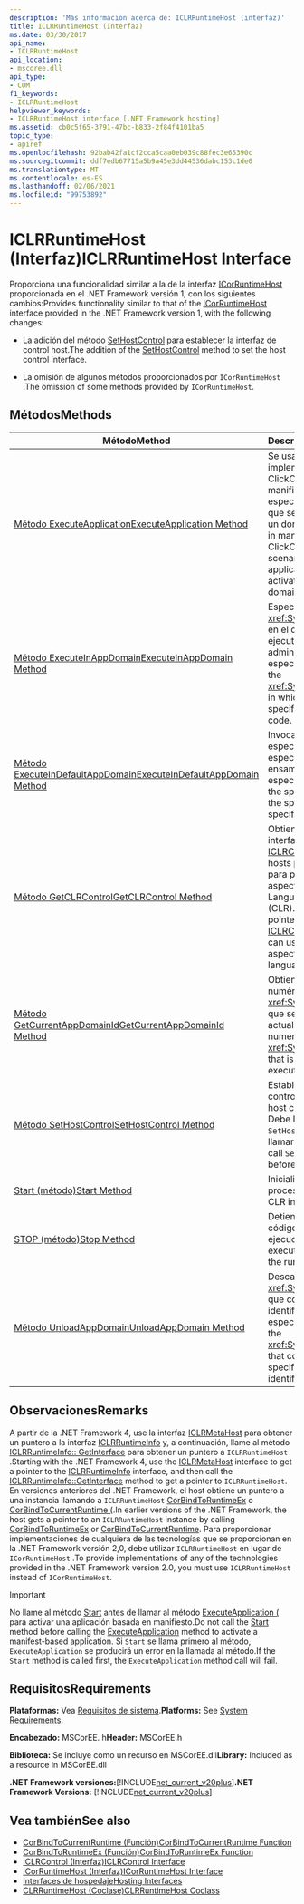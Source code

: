 ```yaml
---
description: 'Más información acerca de: ICLRRuntimeHost (interfaz)'
title: ICLRRuntimeHost (Interfaz)
ms.date: 03/30/2017
api_name:
- ICLRRuntimeHost
api_location:
- mscoree.dll
api_type:
- COM
f1_keywords:
- ICLRRuntimeHost
helpviewer_keywords:
- ICLRRuntimeHost interface [.NET Framework hosting]
ms.assetid: cb0c5f65-3791-47bc-b833-2f84f4101ba5
topic_type:
- apiref
ms.openlocfilehash: 92bab42fa1cf2cca5caa0eb039c88fec3e65390c
ms.sourcegitcommit: ddf7edb67715a5b9a45e3dd44536dabc153c1de0
ms.translationtype: MT
ms.contentlocale: es-ES
ms.lasthandoff: 02/06/2021
ms.locfileid: "99753892"
---
```

# <a name="iclrruntimehost-interface"></a><span data-ttu-id="41d4f-103">ICLRRuntimeHost (Interfaz)</span><span class="sxs-lookup"><span data-stu-id="41d4f-103">ICLRRuntimeHost Interface</span></span>

<span data-ttu-id="41d4f-104">Proporciona una funcionalidad similar a la de la interfaz [ICorRuntimeHost](icorruntimehost-interface.md) proporcionada en el .NET Framework versión 1, con los siguientes cambios:</span><span class="sxs-lookup"><span data-stu-id="41d4f-104">Provides functionality similar to that of the [ICorRuntimeHost](icorruntimehost-interface.md) interface provided in the .NET Framework version 1, with the following changes:</span></span>  
  
- <span data-ttu-id="41d4f-105">La adición del método [SetHostControl](iclrruntimehost-sethostcontrol-method.md) para establecer la interfaz de control host.</span><span class="sxs-lookup"><span data-stu-id="41d4f-105">The addition of the [SetHostControl](iclrruntimehost-sethostcontrol-method.md) method to set the host control interface.</span></span>  
  
- <span data-ttu-id="41d4f-106">La omisión de algunos métodos proporcionados por `ICorRuntimeHost` .</span><span class="sxs-lookup"><span data-stu-id="41d4f-106">The omission of some methods provided by `ICorRuntimeHost`.</span></span>  
  
## <a name="methods"></a><span data-ttu-id="41d4f-107">Métodos</span><span class="sxs-lookup"><span data-stu-id="41d4f-107">Methods</span></span>  
  
|<span data-ttu-id="41d4f-108">Método</span><span class="sxs-lookup"><span data-stu-id="41d4f-108">Method</span></span>|<span data-ttu-id="41d4f-109">Descripción</span><span class="sxs-lookup"><span data-stu-id="41d4f-109">Description</span></span>|  
|------------|-----------------|  
|[<span data-ttu-id="41d4f-110">Método ExecuteApplication</span><span class="sxs-lookup"><span data-stu-id="41d4f-110">ExecuteApplication Method</span></span>](iclrruntimehost-executeapplication-method.md)|<span data-ttu-id="41d4f-111">Se usa en escenarios de implementación ClickOnce basados en manifiesto para especificar la aplicación que se va a activar en un dominio nuevo.</span><span class="sxs-lookup"><span data-stu-id="41d4f-111">Used in manifest-based ClickOnce deployment scenarios to specify the application to be activated in a new domain.</span></span>|  
|[<span data-ttu-id="41d4f-112">Método ExecuteInAppDomain</span><span class="sxs-lookup"><span data-stu-id="41d4f-112">ExecuteInAppDomain Method</span></span>](iclrruntimehost-executeinappdomain-method.md)|<span data-ttu-id="41d4f-113">Especifica el <xref:System.AppDomain> en el que se va a ejecutar el código administrado especificado.</span><span class="sxs-lookup"><span data-stu-id="41d4f-113">Specifies the <xref:System.AppDomain> in which to execute the specified managed code.</span></span>|  
|[<span data-ttu-id="41d4f-114">Método ExecuteInDefaultAppDomain</span><span class="sxs-lookup"><span data-stu-id="41d4f-114">ExecuteInDefaultAppDomain Method</span></span>](iclrruntimehost-executeindefaultappdomain-method.md)|<span data-ttu-id="41d4f-115">Invoca el método especificado del tipo especificado en el ensamblado especificado.</span><span class="sxs-lookup"><span data-stu-id="41d4f-115">Invokes the specified method of the specified type in the specified assembly.</span></span>|  
|[<span data-ttu-id="41d4f-116">Método GetCLRControl</span><span class="sxs-lookup"><span data-stu-id="41d4f-116">GetCLRControl Method</span></span>](iclrruntimehost-getclrcontrol-method.md)|<span data-ttu-id="41d4f-117">Obtiene un puntero de interfaz de tipo [ICLRControl](iclrcontrol-interface.md) que los hosts pueden utilizar para personalizar los aspectos del Common Language Runtime (CLR).</span><span class="sxs-lookup"><span data-stu-id="41d4f-117">Gets an interface pointer of type [ICLRControl](iclrcontrol-interface.md) that hosts can use to customize aspects of the common language runtime (CLR).</span></span>|  
|[<span data-ttu-id="41d4f-118">Método GetCurrentAppDomainId</span><span class="sxs-lookup"><span data-stu-id="41d4f-118">GetCurrentAppDomainId Method</span></span>](iclrruntimehost-getcurrentappdomainid-method.md)|<span data-ttu-id="41d4f-119">Obtiene el identificador numérico del <xref:System.AppDomain> que se está ejecutando actualmente.</span><span class="sxs-lookup"><span data-stu-id="41d4f-119">Gets the numeric identifier of the <xref:System.AppDomain> that is currently executing.</span></span>|  
|[<span data-ttu-id="41d4f-120">Método SetHostControl</span><span class="sxs-lookup"><span data-stu-id="41d4f-120">SetHostControl Method</span></span>](iclrruntimehost-sethostcontrol-method.md)|<span data-ttu-id="41d4f-121">Establece la interfaz de control host.</span><span class="sxs-lookup"><span data-stu-id="41d4f-121">Sets the host control interface.</span></span> <span data-ttu-id="41d4f-122">Debe llamar a `SetHostControl` antes de llamar a `Start` .</span><span class="sxs-lookup"><span data-stu-id="41d4f-122">You must call `SetHostControl` before calling `Start`.</span></span>|  
|[<span data-ttu-id="41d4f-123">Start (método)</span><span class="sxs-lookup"><span data-stu-id="41d4f-123">Start Method</span></span>](iclrruntimehost-start-method.md)|<span data-ttu-id="41d4f-124">Inicializa CLR en un proceso.</span><span class="sxs-lookup"><span data-stu-id="41d4f-124">Initializes the CLR into a process.</span></span>|  
|[<span data-ttu-id="41d4f-125">STOP (método)</span><span class="sxs-lookup"><span data-stu-id="41d4f-125">Stop Method</span></span>](iclrruntimehost-stop-method.md)|<span data-ttu-id="41d4f-126">Detiene la ejecución del código en tiempo de ejecución.</span><span class="sxs-lookup"><span data-stu-id="41d4f-126">Stops the execution of code by the runtime.</span></span>|  
|[<span data-ttu-id="41d4f-127">Método UnloadAppDomain</span><span class="sxs-lookup"><span data-stu-id="41d4f-127">UnloadAppDomain Method</span></span>](iclrruntimehost-unloadappdomain-method.md)|<span data-ttu-id="41d4f-128">Descarga el <xref:System.AppDomain> que corresponde al identificador numérico especificado.</span><span class="sxs-lookup"><span data-stu-id="41d4f-128">Unloads the <xref:System.AppDomain> that corresponds to the specified numeric identifier.</span></span>|  
  
## <a name="remarks"></a><span data-ttu-id="41d4f-129">Observaciones</span><span class="sxs-lookup"><span data-stu-id="41d4f-129">Remarks</span></span>  

 <span data-ttu-id="41d4f-130">A partir de la .NET Framework 4, use la interfaz [ICLRMetaHost](iclrmetahost-interface.md) para obtener un puntero a la interfaz [ICLRRuntimeInfo](iclrruntimeinfo-interface.md) y, a continuación, llame al método [ICLRRuntimeInfo:: GetInterface](iclrruntimeinfo-getinterface-method.md) para obtener un puntero a `ICLRRuntimeHost` .</span><span class="sxs-lookup"><span data-stu-id="41d4f-130">Starting with the .NET Framework 4, use the [ICLRMetaHost](iclrmetahost-interface.md) interface to get a pointer to the [ICLRRuntimeInfo](iclrruntimeinfo-interface.md) interface, and then call the [ICLRRuntimeInfo::GetInterface](iclrruntimeinfo-getinterface-method.md) method to get a pointer to `ICLRRuntimeHost`.</span></span> <span data-ttu-id="41d4f-131">En versiones anteriores del .NET Framework, el host obtiene un puntero a una instancia llamando a `ICLRRuntimeHost` [CorBindToRuntimeEx](corbindtoruntimeex-function.md) o [CorBindToCurrentRuntime (](corbindtocurrentruntime-function.md).</span><span class="sxs-lookup"><span data-stu-id="41d4f-131">In earlier versions of the .NET Framework, the host gets a pointer to an `ICLRRuntimeHost` instance by calling [CorBindToRuntimeEx](corbindtoruntimeex-function.md) or [CorBindToCurrentRuntime](corbindtocurrentruntime-function.md).</span></span> <span data-ttu-id="41d4f-132">Para proporcionar implementaciones de cualquiera de las tecnologías que se proporcionan en la .NET Framework versión 2,0, debe utilizar `ICLRRuntimeHost` en lugar de `ICorRuntimeHost` .</span><span class="sxs-lookup"><span data-stu-id="41d4f-132">To provide implementations of any of the technologies provided in the .NET Framework version 2.0, you must use `ICLRRuntimeHost` instead of `ICorRuntimeHost`.</span></span>  
  
> [!IMPORTANT]
> <span data-ttu-id="41d4f-133">No llame al método [Start](iclrruntimehost-start-method.md) antes de llamar al método [ExecuteApplication (](iclrruntimehost-executeapplication-method.md) para activar una aplicación basada en manifiesto.</span><span class="sxs-lookup"><span data-stu-id="41d4f-133">Do not call the [Start](iclrruntimehost-start-method.md) method before calling the [ExecuteApplication](iclrruntimehost-executeapplication-method.md) method to activate a manifest-based application.</span></span> <span data-ttu-id="41d4f-134">Si `Start` se llama primero al método, `ExecuteApplication` se producirá un error en la llamada al método.</span><span class="sxs-lookup"><span data-stu-id="41d4f-134">If the `Start` method is called first, the `ExecuteApplication` method call will fail.</span></span>  
  
## <a name="requirements"></a><span data-ttu-id="41d4f-135">Requisitos</span><span class="sxs-lookup"><span data-stu-id="41d4f-135">Requirements</span></span>  

 <span data-ttu-id="41d4f-136">**Plataformas:** Vea [Requisitos de sistema](../../get-started/system-requirements.md).</span><span class="sxs-lookup"><span data-stu-id="41d4f-136">**Platforms:** See [System Requirements](../../get-started/system-requirements.md).</span></span>  
  
 <span data-ttu-id="41d4f-137">**Encabezado:** MSCorEE. h</span><span class="sxs-lookup"><span data-stu-id="41d4f-137">**Header:** MSCorEE.h</span></span>  
  
 <span data-ttu-id="41d4f-138">**Biblioteca:** Se incluye como un recurso en MSCorEE.dll</span><span class="sxs-lookup"><span data-stu-id="41d4f-138">**Library:** Included as a resource in MSCorEE.dll</span></span>  
  
 <span data-ttu-id="41d4f-139">**.NET Framework versiones:**[!INCLUDE[net_current_v20plus](../../../../includes/net-current-v20plus-md.md)]</span><span class="sxs-lookup"><span data-stu-id="41d4f-139">**.NET Framework Versions:** [!INCLUDE[net_current_v20plus](../../../../includes/net-current-v20plus-md.md)]</span></span>  
  
## <a name="see-also"></a><span data-ttu-id="41d4f-140">Vea también</span><span class="sxs-lookup"><span data-stu-id="41d4f-140">See also</span></span>

- [<span data-ttu-id="41d4f-141">CorBindToCurrentRuntime (Función)</span><span class="sxs-lookup"><span data-stu-id="41d4f-141">CorBindToCurrentRuntime Function</span></span>](corbindtocurrentruntime-function.md)
- [<span data-ttu-id="41d4f-142">CorBindToRuntimeEx (Función)</span><span class="sxs-lookup"><span data-stu-id="41d4f-142">CorBindToRuntimeEx Function</span></span>](corbindtoruntimeex-function.md)
- [<span data-ttu-id="41d4f-143">ICLRControl (Interfaz)</span><span class="sxs-lookup"><span data-stu-id="41d4f-143">ICLRControl Interface</span></span>](iclrcontrol-interface.md)
- [<span data-ttu-id="41d4f-144">ICorRuntimeHost (Interfaz)</span><span class="sxs-lookup"><span data-stu-id="41d4f-144">ICorRuntimeHost Interface</span></span>](icorruntimehost-interface.md)
- [<span data-ttu-id="41d4f-145">Interfaces de hospedaje</span><span class="sxs-lookup"><span data-stu-id="41d4f-145">Hosting Interfaces</span></span>](hosting-interfaces.md)
- [<span data-ttu-id="41d4f-146">CLRRuntimeHost (Coclase)</span><span class="sxs-lookup"><span data-stu-id="41d4f-146">CLRRuntimeHost Coclass</span></span>](clrruntimehost-coclass.md)
